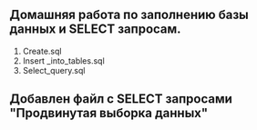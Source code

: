 ## Домашняя работа по заполнению базы данных и SELECT запросам.
1. Create.sql
2. Insert _into_tables.sql
3. Select_query.sql

## Добавлен файл с SELECT запросами "Продвинутая выборка данных"
